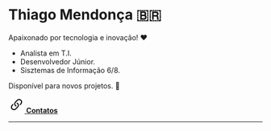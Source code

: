 # Thiago Mendonça 🇧🇷

Apaixonado por tecnologia e inovação! ❤

- Analista em T.I.
- Desenvolvedor Júnior.
- Sisztemas de Informação 6/8.

Disponível para novos projetos. 🖖

**[![](link.svg) Contatos](https://thiagodebugs.github.io/link-bio)**

---

<a href="https://github.com/anuraghazra/github-readme-stats">
    <div style="display: flex; justify-content: center; align-items: start;">
        <img style="margin: 0 5px" src="https://github-readme-stats.vercel.app/api?username=thiagodebugs&count_private=true&show_icons=true" alt="">
        <img style="margin: 0 5px" src="https://github-readme-stats.vercel.app/api/top-langs/?username=thiagodebugs&layout=compact" alt="">
    </div>
</a>
